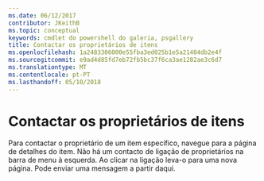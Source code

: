 ```yaml
---
ms.date: 06/12/2017
contributor: JKeithB
ms.topic: conceptual
keywords: cmdlet do powershell do galeria, psgallery
title: Contactar os proprietários de itens
ms.openlocfilehash: 1a2483306000e55fba3ed025b1e5a21404db2e4f
ms.sourcegitcommit: e9ad4d85fd7eb72fb5bc37f6ca3ae1282ae3c6d7
ms.translationtype: MT
ms.contentlocale: pt-PT
ms.lasthandoff: 05/10/2018
---
```

# <a name="contacting-item-owners"></a>Contactar os proprietários de itens

Para contactar o proprietário de um item específico, navegue para a página de detalhes do item.
Não há um contacto de ligação de proprietários na barra de menu à esquerda.
Ao clicar na ligação leva-o para uma nova página.
Pode enviar uma mensagem a partir daqui.